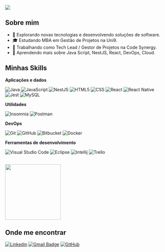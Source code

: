 ![](https://komarev.com/ghpvc/?username=jdrpires&color=006bed)

## Sobre mim

- 🤔 Explorando novas tecnologias e desenvolvendo soluções de software.
- 🎓 Estudando MBA em Gestão de Projetos na Uni9.
- 💼 Trabalhando como Tech Lead / Gestor de Projetos na Code Synergy.
- 🌱 Aprendendo mais sobre Java Script, NestJS, React, DevOps, Cloud.

## Minhas Skills

**Aplicações e dados**

![Java](https://img.shields.io/badge/-Java-333333?style=flat&logo=Java&logoColor=007396)
![JavaScript](https://img.shields.io/badge/-JavaScript-333333?style=flat&logo=javascript)
![NestJS](https://img.shields.io/badge/-NestJS-333333?style=flat&logo=javascript)
![HTML5](https://img.shields.io/badge/-HTML5-333333?style=flat&logo=HTML5)
![CSS](https://img.shields.io/badge/-CSS-333333?style=flat&logo=CSS3&logoColor=1572B6)
![React](https://img.shields.io/badge/-React-333333?style=flat&logo=react)
![React Native](https://img.shields.io/badge/-React%20Native-333333?style=flat&logo=react)
![Jest](https://img.shields.io/badge/-Jest-333333?style=flat&logo=jest)
![MySQL](https://img.shields.io/badge/-MySQL-333333?style=flat&logo=mysql)

**Utilidades**

![Insomnia](https://img.shields.io/badge/-Insomnia-333333?style=flat&logo=insomnia)
![Postman](https://img.shields.io/badge/-Postman-333333?style=flat&logo=postman)

**DevOps**

![Git](https://img.shields.io/badge/-Git-333333?style=flat&logo=git)
![GitHub](https://img.shields.io/badge/-GitHub-333333?style=flat&logo=github)
![Bitbucket](https://img.shields.io/badge/-Bitbucket-333333?style=flat&logo=bitbucket)
![Docker](https://img.shields.io/badge/-Docker-333333?style=flat&logo=docker)


**Ferramentas de desenvolvimento**

![Visual Studio Code](https://img.shields.io/badge/-Visual%20Studio%20Code-333333?style=flat&logo=visual-studio-code&logoColor=007ACC)
![Eclipse](https://img.shields.io/badge/-Eclipse-333333?style=flat&logo=eclipse-ide&logoColor=2C2255)
![Intellij](https://img.shields.io/badge/-IntelliJ-333333?style=flat&logo=intellij-ide&logoColor=2C2255)
![Trello](https://img.shields.io/badge/-Trello-333333?style=flat&logo=trello&logoColor=007ACC)


<br/>

<a href="https://github.com/jdrpires" title="Perfil do Jean">
  <img height="180em" src="https://github-readme-stats.vercel.app/api?username=jdrpires&theme=dracula&show_icons=true" />
</a>

## Onde me encontrar

[![Linkedin](https://img.shields.io/badge/-jdrpires-blue?style=flat-square&logo=Linkedin&logoColor=white&link=https://www.linkedin.com/in/jdrpires/)](https://www.linkedin.com/in/jdrpires/)
[![Gmail Badge](https://img.shields.io/badge/-jdrpirers@gmail.com-006bed?style=flat-square&logo=Gmail&logoColor=white&link=mailto:jdrpires@gmail.com)](mailto:jdrpires@gmail.com)
[![GitHub](https://img.shields.io/github/followers/jdrpires?label=follow&style=social)](https://github.com/jdrpires)
